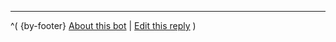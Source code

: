 
---

^(
{by-footer}
[About this bot](https://github.com/vegans/petahoaxbot) |
[Edit this reply](https://github.com/vegans/petahoaxbot/edit/master/markdown/{file})
)
